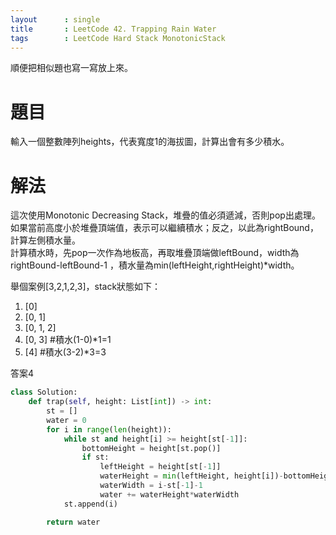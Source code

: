 ```yaml
---
layout      : single
title       : LeetCode 42. Trapping Rain Water
tags 		: LeetCode Hard Stack MonotonicStack
---
```

順便把相似題也寫一寫放上來。

# 題目
輸入一個整數陣列heights，代表寬度1的海拔圖，計算出會有多少積水。

# 解法
這次使用Monotonic Decreasing Stack，堆疊的值必須遞減，否則pop出處理。  
如果當前高度小於堆疊頂端值，表示可以繼續積水；反之，以此為rightBound，計算左側積水量。  
計算積水時，先pop一次作為地板高，再取堆疊頂端做leftBound，width為rightBound-leftBound-1
，積水量為min(leftHeight,rightHeight)*width。  

舉個案例[3,2,1,2,3]，stack狀態如下：
1. [0]
2. [0, 1]
3. [0, 1, 2]
4. [0, 3] #積水(1-0)*1=1
5. [4] #積水(3-2)*3=3  
   
答案4

```python
class Solution:
    def trap(self, height: List[int]) -> int:
        st = []
        water = 0
        for i in range(len(height)):
            while st and height[i] >= height[st[-1]]:
                bottomHeight = height[st.pop()]
                if st:
                    leftHeight = height[st[-1]]
                    waterHeight = min(leftHeight, height[i])-bottomHeight
                    waterWidth = i-st[-1]-1
                    water += waterHeight*waterWidth
            st.append(i)

        return water
```
